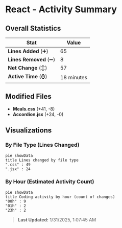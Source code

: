 # React - Activity Summary 

## Overall Statistics

| Stat                   | Value                                                             |
| ---------------------- | ----------------------------------------------------------------- |
| **Lines Added** (➕)   | 65                                          |
| **Lines Removed** (➖) | 8                                        |
| **Net Change** (↕)    | 57                |
| **Active Time** (⌚)   | 18 minutes |


## Modified Files
- **Meals.css** (+41, -8)
- **Accordion.jsx** (+24, -0)

## Visualizations

### By File Type (Lines Changed)

```mermaid
pie showData
title Lines changed by file type
".css" : 49
".jsx" : 24
```

### By Hour (Estimated Activity Count)

```mermaid
pie showData
title Coding activity by hour (count of changes)
"00h" : 9
"01h" : 2
"23h" : 2
```


> **Last Updated:** 1/31/2025, 1:07:45 AM